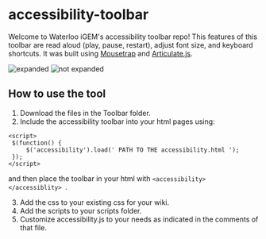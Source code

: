 # accessibility-toolbar

Welcome to Waterloo iGEM's accessibility toolbar repo!
This features of this toolbar are read aloud (play, pause, restart), adjust font size, and keyboard shortcuts. 
It was built using [Mousetrap](https://craig.is/killing/mice) and [Articulate.js](http://articulate.purefreedom.com/).

![expanded]()
![not expanded]()


## How to use the tool

1. Download the files in the Toolbar folder. 
2. Include the accessibility toolbar into your html pages using: 
 ```
<script>
  $(function() {
	  $('accessibility').load(' PATH TO THE accessibility.html ');
  });
</script>
  ```
  and then place the toolbar in your html with 
  ```<accessibility></accessiblity> ```. 
  
3. Add the css to your existing css for your wiki. 
4. Add the scripts to your scripts folder. 
5. Customize accessibility.js to your needs as indicated in the comments of that file.
